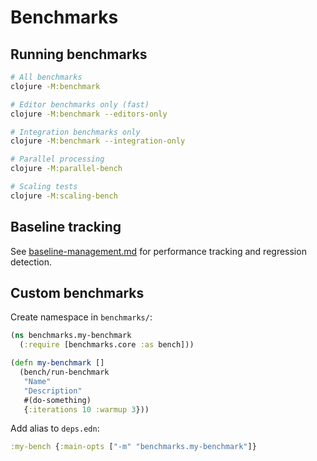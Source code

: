 # Benchmarks

## Running benchmarks

```bash
# All benchmarks
clojure -M:benchmark

# Editor benchmarks only (fast)
clojure -M:benchmark --editors-only

# Integration benchmarks only
clojure -M:benchmark --integration-only

# Parallel processing
clojure -M:parallel-bench

# Scaling tests
clojure -M:scaling-bench
```

## Baseline tracking

See [baseline-management.md](baseline-management.md) for performance tracking and regression detection.

## Custom benchmarks

Create namespace in `benchmarks/`:

```clojure
(ns benchmarks.my-benchmark
  (:require [benchmarks.core :as bench]))

(defn my-benchmark []
  (bench/run-benchmark
   "Name"
   "Description"
   #(do-something)
   {:iterations 10 :warmup 3}))
```

Add alias to `deps.edn`:

```clojure
:my-bench {:main-opts ["-m" "benchmarks.my-benchmark"]}
```

